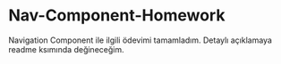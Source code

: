 # Nav-Component-Homework
 Navigation Component ile ilgili ödevimi tamamladım. Detaylı açıklamaya readme ksımında değineceğim.

